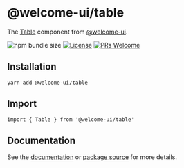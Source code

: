 # @welcome-ui/table

The [Table](https://welcome-ui.com/components/table) component from [@welcome-ui](https://welcome-ui.com).

![npm bundle size](https://img.shields.io/bundlephobia/minzip/@welcome-ui/table) [![License](https://img.shields.io/npm/l/welcome-ui.svg)](https://github.com/WTTJ/welcome-ui/blob/main/LICENSE) [![PRs Welcome](https://img.shields.io/badge/PRs-welcome-mediumspringgreen.svg)](ttps://github.com/WTTJ/welcome-ui/blob/main/CONTRIBUTING.mdx)

## Installation

    yarn add @welcome-ui/table

## Import

    import { Table } from '@welcome-ui/table'

## Documentation

See the [documentation](https://welcome-ui.com/components/table) or [package source](https://github.com/WTTJ/welcome-ui/tree/main/packages/Table) for more details.
